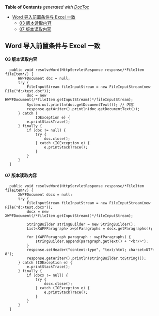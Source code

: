 <!-- START doctoc generated TOC please keep comment here to allow auto update -->
<!-- DON'T EDIT THIS SECTION, INSTEAD RE-RUN doctoc TO UPDATE -->
**Table of Contents**  *generated with [DocToc](https://github.com/thlorenz/doctoc)*

- [Word 导入前置条件与 Excel 一致](#word-%E5%AF%BC%E5%85%A5%E5%89%8D%E7%BD%AE%E6%9D%A1%E4%BB%B6%E4%B8%8E-excel-%E4%B8%80%E8%87%B4)
    - [03 版本读取内容](#03-%E7%89%88%E6%9C%AC%E8%AF%BB%E5%8F%96%E5%86%85%E5%AE%B9)
    - [07 版本读取内容](#07-%E7%89%88%E6%9C%AC%E8%AF%BB%E5%8F%96%E5%86%85%E5%AE%B9)

<!-- END doctoc generated TOC please keep comment here to allow auto update -->

<!--
 * @Author: Gmsoft - WeiHong Ran
 * @Date: 2019-08-29 15:56:52
 * @LastEditors: Gmsoft - WeiHong Ran
 * @LastEditTime: 2019-08-29 16:18:05
 * @Description: Nothing
 -->

## Word 导入前置条件与 Excel 一致

#### 03 版本读取内容

```
  public void resolveWord(HttpServletResponse response/*FileItem fileItem*/) {
      HWPFDocument doc = null;
      try {
          FileInputStream fileInputStream = new FileInputStream(new File("d:/test.doc"));
          doc = new HWPFDocument(/*fileItem.getInputStream()*/fileInputStream);
          System.out.println(doc.getDocumentText()); // 内容
          response.getWriter().println(doc.getDocumentText());
      } catch (
              IOException e) {
          e.printStackTrace();
      } finally {
          if (doc != null) {
              try {
                  doc.close();
              } catch (IOException e) {
                  e.printStackTrace();
              }
          }
      }
  }
```

#### 07 版本读取内容

```
  public void resolveWord(HttpServletResponse response/*FileItem fileItem*/) {
      XWPFDocument docx = null;
      try {
          FileInputStream fileInputStream = new FileInputStream(new File("d:/test.docx"));
          docx = new XWPFDocument(/*fileItem.getInputStream()*/fileInputStream);

          StringBuilder stringBuilder = new StringBuilder();
          List<XWPFParagraph> xwpfParagraphs = docx.getParagraphs();

          for (XWPFParagraph paragraph : xwpfParagraphs) {
              stringBuilder.append(paragraph.getText() + "<br/>");
          }
          response.setHeader("content-type", "text/html; charset=UTF-8");
          response.getWriter().println(stringBuilder.toString());
      } catch (IOException e) {
          e.printStackTrace();
      } finally {
          if (docx != null) {
              try {
                  docx.close();
              } catch (IOException e) {
                  e.printStackTrace();
              }
          }
      }
  }
```
